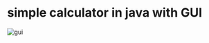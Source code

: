 # simple calculator in java with GUI 
![gui](https://user-images.githubusercontent.com/108182844/194904936-85d4b850-1427-4584-af04-19ea8d717be7.JPG)
